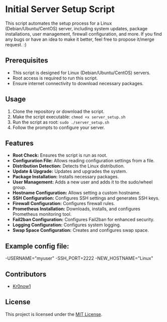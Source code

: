 # Initial Server Setup Script

This script automates the setup process for a Linux (Debian/Ubuntu/CentOS) server, including system updates, package installations, user management, firewall configuration, and more. If you find any bugs or have an idea to make it better, feel free to propose it/merge request. :)

## Prerequisites

- This script is designed for Linux (Debian/Ubuntu/CentOS) servers.
- Root access is required to run this script.
- Ensure internet connectivity to download necessary packages.

## Usage

1. Clone the repository or download the script.
2. Make the script executable: `chmod +x server_setup.sh`
3. Run the script as root: `sudo ./server_setup.sh`
4. Follow the prompts to configure your server.

## Features

- **Root Check:** Ensures the script is run as root.
- **Configuration File:** Allows reading configuration settings from a file.
- **Distribution Detection:** Detects the Linux distribution.
- **Update & Upgrade:** Updates and upgrades the system.
- **Package Installation:** Installs necessary packages.
- **User Management:** Adds a new user and adds it to the sudo/wheel group.
- **Hostname Configuration:** Allows setting a custom hostname.
- **SSH Configuration:** Configures SSH settings and generates SSH keys.
- **Firewall Configuration:** Configures firewall rules.
- **Prometheus Installation:** Downloads, installs, and configures Prometheus monitoring tool.
- **Fail2ban Configuration:** Configures Fail2ban for enhanced security.
- **Logging Configuration:** Configures system logging.
- **Swap Space Configuration:** Creates and configures swap space.

## Example config file:

-USERNAME="myuser"
-SSH_PORT=2222
-NEW_HOSTNAME="Linux"


## Contributors

- [Kr0now1](https://github.com/dukeofam)

## License

This project is licensed under the [MIT License](LICENSE).
